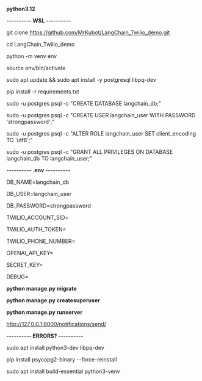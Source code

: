 **python3.12**

**---------- WSL ----------**

git clone https://github.com/MrKubot/LangChain_Twilio_demo.git

cd LangChain_Twilio_demo

python -m venv env

source env/bin/activate

sudo apt update && sudo apt install -y postgresql libpq-dev

pip install -r requirements.txt

sudo -u postgres psql -c "CREATE DATABASE langchain_db;"

sudo -u postgres psql -c "CREATE USER langchain_user WITH PASSWORD 'strongpassword';"

sudo -u postgres psql -c "ALTER ROLE langchain_user SET client_encoding TO 'utf8';"

sudo -u postgres psql -c "GRANT ALL PRIVILEGES ON DATABASE langchain_db TO langchain_user;"

**---------- .env ----------**

DB_NAME=langchain_db

DB_USER=langchain_user

DB_PASSWORD=strongpassword

TWILIO_ACCOUNT_SID=

TWILIO_AUTH_TOKEN=

TWILIO_PHONE_NUMBER=

OPENAI_API_KEY=

SECRET_KEY=

DEBUG=


**python manage.py migrate**

**python manage.py createsuperuser**

**python manage.py runserver**

http://127.0.0.1:8000/notifications/send/


**---------- ERRORS? ----------**

sudo apt install python3-dev libpq-dev

pip install psycopg2-binary --force-reinstall

sudo apt install build-essential python3-venv
